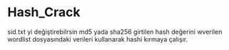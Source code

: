 # Hash_Crack

sid.txt yi değiştirebilrsin
md5 yada sha256 girtilen hash değerini wverilen wordlist dosyasındaki verileri kullanarak hashi kırmaya çalışır.
